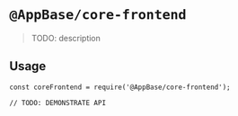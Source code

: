 # `@AppBase/core-frontend`

> TODO: description

## Usage

```
const coreFrontend = require('@AppBase/core-frontend');

// TODO: DEMONSTRATE API
```
